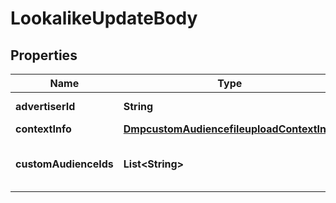 # LookalikeUpdateBody

## Properties
Name | Type | Description | Notes
------------ | ------------- | ------------- | -------------
**advertiserId** | **String** | Advertiser ID. |[required]  
**contextInfo** | [**DmpcustomAudiencefileuploadContextInfo**](DmpcustomAudiencefileuploadContextInfo.md) |  |  [optional]
**customAudienceIds** | **List&lt;String&gt;** | A list of custom audience IDs. |[required]  
